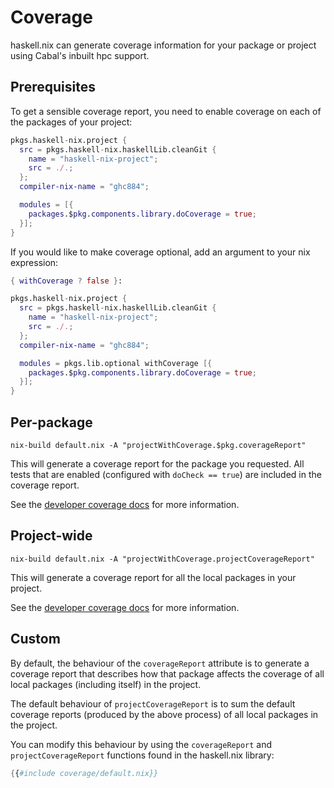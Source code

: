 # Coverage

haskell.nix can generate coverage information for your package or
project using Cabal's inbuilt hpc support.

## Prerequisites

To get a sensible coverage report, you need to enable coverage on each
of the packages of your project:

```nix
pkgs.haskell-nix.project {
  src = pkgs.haskell-nix.haskellLib.cleanGit {
    name = "haskell-nix-project";
    src = ./.;
  };
  compiler-nix-name = "ghc884";

  modules = [{
    packages.$pkg.components.library.doCoverage = true;
  }];
}
```

If you would like to make coverage optional, add an argument to your nix expression:

```nix
{ withCoverage ? false }:

pkgs.haskell-nix.project {
  src = pkgs.haskell-nix.haskellLib.cleanGit {
    name = "haskell-nix-project";
    src = ./.;
  };
  compiler-nix-name = "ghc884";

  modules = pkgs.lib.optional withCoverage [{
    packages.$pkg.components.library.doCoverage = true;
  }];
}
```

## Per-package

```shell
nix-build default.nix -A "projectWithCoverage.$pkg.coverageReport"
```

This will generate a coverage report for the package you requested.
All tests that are enabled (configured with `doCheck == true`) are
included in the coverage report.

See the [developer coverage docs](../dev/coverage.md#package-reports) for more information.

## Project-wide

```shell
nix-build default.nix -A "projectWithCoverage.projectCoverageReport"
```

This will generate a coverage report for all the local packages in
your project.

See the [developer coverage docs](../dev/coverage.md#project-wide-reports) for more information.

## Custom

By default, the behaviour of the `coverageReport` attribute is to
generate a coverage report that describes how that package affects the
coverage of all local packages (including itself) in the project.

The default behaviour of `projectCoverageReport` is to sum the
default coverage reports (produced by the above process) of all local
packages in the project.

You can modify this behaviour by using the `coverageReport` and
`projectCoverageReport` functions found in the haskell.nix library:

```nix
{{#include coverage/default.nix}}
```
